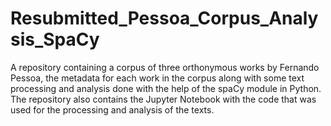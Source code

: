 # Resubmitted_Pessoa_Corpus_Analysis_SpaCy
A repository containing a corpus of three orthonymous works by Fernando Pessoa, the metadata for each work in the corpus along with some text processing and analysis done with the help of the spaCy module in Python. The repository also contains the Jupyter Notebook with the code that was used for the processing and analysis of the texts.
